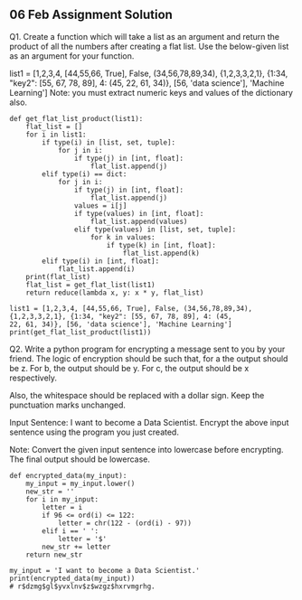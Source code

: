 ## 06 Feb Assignment Solution 

Q1. Create a function which will take a list as an argument and return the product of all the numbers
after creating a flat list.
Use the below-given list as an argument for your function.

list1 = [1,2,3,4, [44,55,66, True], False, (34,56,78,89,34), {1,2,3,3,2,1}, {1:34, "key2": [55, 67, 78, 89], 4: (45,
22, 61, 34)}, [56, 'data science'], 'Machine Learning']
Note: you must extract numeric keys and values of the dictionary also.

```
def get_flat_list_product(list1):
    flat_list = []
    for i in list1:
        if type(i) in [list, set, tuple]:
            for j in i:
                if type(j) in [int, float]:
                    flat_list.append(j)
        elif type(i) == dict:
            for j in i:
                if type(j) in [int, float]:
                    flat_list.append(j)
                values = i[j]
                if type(values) in [int, float]:
                    flat_list.append(values)
                elif type(values) in [list, set, tuple]:
                    for k in values:
                        if type(k) in [int, float]:
                            flat_list.append(k)
        elif type(i) in [int, float]:
            flat_list.append(i)
    print(flat_list)
    flat_list = get_flat_list(list1)
    return reduce(lambda x, y: x * y, flat_list)

list1 = [1,2,3,4, [44,55,66, True], False, (34,56,78,89,34), {1,2,3,3,2,1}, {1:34, "key2": [55, 67, 78, 89], 4: (45,
22, 61, 34)}, [56, 'data science'], 'Machine Learning']
print(get_flat_list_product(list1))
```



Q2. Write a python program for encrypting a message sent to you by your friend. The logic of encryption should be such that, for a the output should be z. For b, the output should be y. For c, the output should be x respectively.

Also, the whitespace should be replaced with a dollar sign. Keep the punctuation marks unchanged. 

Input Sentence: I want to become a Data Scientist.
Encrypt the above input sentence using the program you just created.

Note: Convert the given input sentence into lowercase before encrypting. The final output should be
lowercase.

```
def encrypted_data(my_input):
    my_input = my_input.lower()
    new_str = ''
    for i in my_input:
        letter = i
        if 96 <= ord(i) <= 122:
            letter = chr(122 - (ord(i) - 97))
        elif i == ' ':
            letter = '$'
        new_str += letter
    return new_str

my_input = 'I want to become a Data Scientist.'
print(encrypted_data(my_input))
# r$dzmg$gl$yvxlnv$z$wzgz$hxrvmgrhg.
```
